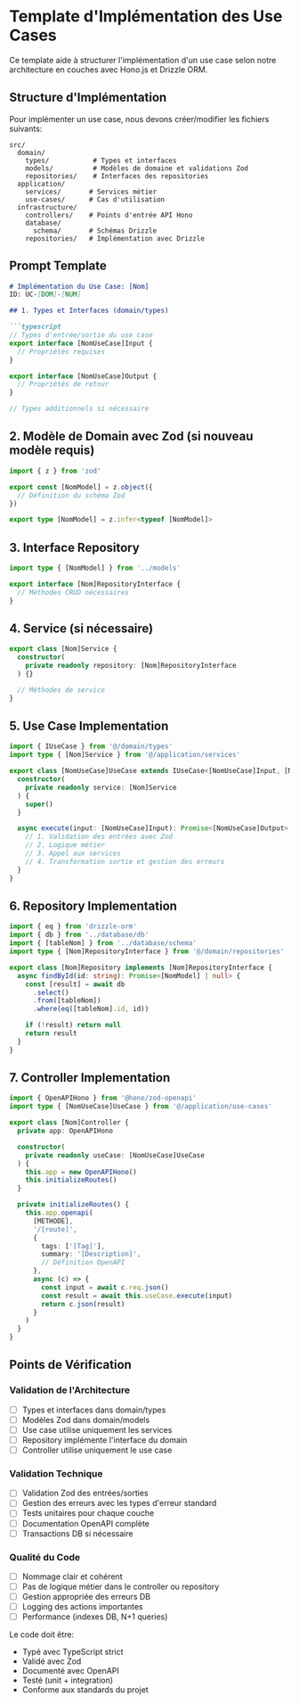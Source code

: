 # Template d'Implémentation des Use Cases

Ce template aide à structurer l'implémentation d'un use case selon notre architecture en couches avec Hono.js et Drizzle ORM.

## Structure d'Implémentation

Pour implémenter un use case, nous devons créer/modifier les fichiers suivants:

```
src/
  domain/
    types/           # Types et interfaces
    models/          # Modèles de domaine et validations Zod
    repositories/    # Interfaces des repositories
  application/
    services/       # Services métier
    use-cases/      # Cas d'utilisation
  infrastructure/
    controllers/    # Points d'entrée API Hono
    database/
      schema/       # Schémas Drizzle
    repositories/   # Implémentation avec Drizzle
```

## Prompt Template

```markdown
# Implémentation du Use Case: [Nom]
ID: UC-[DOM]-[NUM]

## 1. Types et Interfaces (domain/types)

```typescript
// Types d'entrée/sortie du use case
export interface [NomUseCase]Input {
  // Propriétés requises
}

export interface [NomUseCase]Output {
  // Propriétés de retour
}

// Types additionnels si nécessaire
```

## 2. Modèle de Domain avec Zod (si nouveau modèle requis)

```typescript
import { z } from 'zod'

export const [NomModel] = z.object({
  // Définition du schéma Zod
})

export type [NomModel] = z.infer<typeof [NomModel]>
```

## 3. Interface Repository

```typescript
import type { [NomModel] } from '../models'

export interface [Nom]RepositoryInterface {
  // Méthodes CRUD nécessaires
}
```

## 4. Service (si nécessaire)

```typescript
export class [Nom]Service {
  constructor(
    private readonly repository: [Nom]RepositoryInterface
  ) {}

  // Méthodes de service
}
```

## 5. Use Case Implementation

```typescript
import { IUseCase } from '@/domain/types'
import type { [Nom]Service } from '@/application/services'

export class [NomUseCase]UseCase extends IUseCase<[NomUseCase]Input, [NomUseCase]Output> {
  constructor(
    private readonly service: [Nom]Service
  ) {
    super()
  }

  async execute(input: [NomUseCase]Input): Promise<[NomUseCase]Output> {
    // 1. Validation des entrées avec Zod
    // 2. Logique métier
    // 3. Appel aux services
    // 4. Transformation sortie et gestion des erreurs
  }
}
```

## 6. Repository Implementation

```typescript
import { eq } from 'drizzle-orm'
import { db } from '../database/db'
import { [tableNom] } from '../database/schema'
import type { [Nom]RepositoryInterface } from '@/domain/repositories'

export class [Nom]Repository implements [Nom]RepositoryInterface {
  async findById(id: string): Promise<[NomModel] | null> {
    const [result] = await db
      .select()
      .from([tableNom])
      .where(eq([tableNom].id, id))

    if (!result) return null
    return result
  }
}
```

## 7. Controller Implementation

```typescript
import { OpenAPIHono } from '@hono/zod-openapi'
import type { [NomUseCase]UseCase } from '@/application/use-cases'

export class [Nom]Controller {
  private app: OpenAPIHono

  constructor(
    private readonly useCase: [NomUseCase]UseCase
  ) {
    this.app = new OpenAPIHono()
    this.initializeRoutes()
  }

  private initializeRoutes() {
    this.app.openapi(
      [METHODE],
      '/[route]',
      {
        tags: ['[Tag]'],
        summary: '[Description]',
        // Définition OpenAPI
      },
      async (c) => {
        const input = await c.req.json()
        const result = await this.useCase.execute(input)
        return c.json(result)
      }
    )
  }
}
```

## Points de Vérification

### Validation de l'Architecture
- [ ] Types et interfaces dans domain/types
- [ ] Modèles Zod dans domain/models
- [ ] Use case utilise uniquement les services
- [ ] Repository implémente l'interface du domain
- [ ] Controller utilise uniquement le use case

### Validation Technique
- [ ] Validation Zod des entrées/sorties
- [ ] Gestion des erreurs avec les types d'erreur standard
- [ ] Tests unitaires pour chaque couche
- [ ] Documentation OpenAPI complète
- [ ] Transactions DB si nécessaire

### Qualité du Code
- [ ] Nommage clair et cohérent
- [ ] Pas de logique métier dans le controller ou repository
- [ ] Gestion appropriée des erreurs DB
- [ ] Logging des actions importantes
- [ ] Performance (indexes DB, N+1 queries)

Le code doit être:
- Typé avec TypeScript strict
- Validé avec Zod
- Documenté avec OpenAPI
- Testé (unit + integration)
- Conforme aux standards du projet
